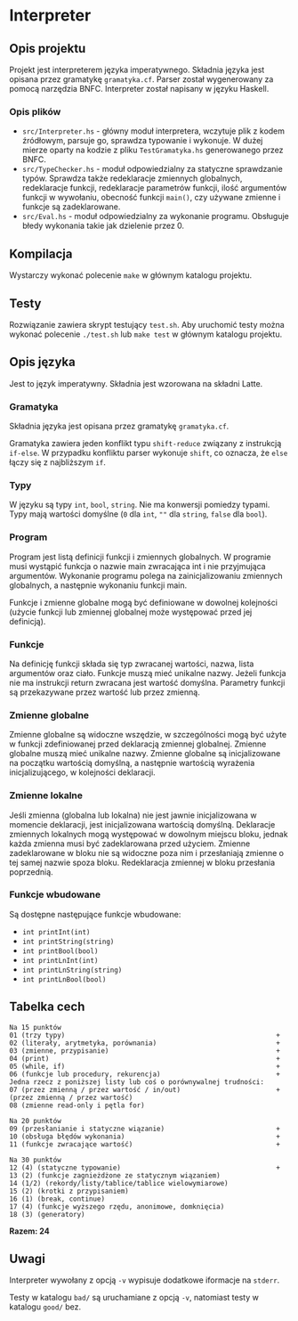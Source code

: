 # Interpreter

## Opis projektu

Projekt jest interpreterem języka imperatywnego. Składnia języka jest opisana przez gramatykę `gramatyka.cf`. Parser został wygenerowany za pomocą narzędzia BNFC. Interpreter został napisany w języku Haskell.

### Opis plików

- `src/Interpreter.hs` - główny moduł interpretera, wczytuje plik z kodem źródłowym, parsuje go, sprawdza typowanie i wykonuje. W dużej mierze oparty na kodzie z pliku `TestGramatyka.hs` generowanego przez BNFC.
- `src/TypeChecker.hs` - moduł odpowiedzialny za statyczne sprawdzanie typów. Sprawdza także redeklaracje zmiennych globalnych, redeklaracje funkcji, redeklaracje parametrów funkcji, ilość argumentów funkcji w wywołaniu, obecność funkcji `main()`, czy używane zmienne i funkcje są zadeklarowane.
- `src/Eval.hs` - moduł odpowiedzialny za wykonanie programu. Obsługuje błedy wykonania takie jak dzielenie przez 0.

## Kompilacja

Wystarczy wykonać polecenie `make` w głównym katalogu projektu.

## Testy

Rozwiązanie zawiera skrypt testujący `test.sh`. Aby uruchomić testy można wykonać polecenie `./test.sh` lub `make test` w głównym katalogu projektu.

## Opis języka

Jest to język imperatywny. Składnia jest wzorowana na składni Latte.

### Gramatyka

Składnia języka jest opisana przez gramatykę `gramatyka.cf`.

Gramatyka zawiera jeden konflikt typu `shift-reduce` związany z instrukcją `if-else`. W przypadku konfliktu parser wykonuje `shift`, co oznacza, że `else` łączy się z najbliższym `if`.

### Typy

W języku są typy `int`, `bool`, `string`. Nie ma konwersji pomiedzy typami. Typy mają wartości domyślne (`0` dla `int`, `""` dla `string`, `false` dla `bool`).

### Program

Program jest listą definicji funkcji i zmiennych globalnych. W programie musi wystąpić funkcja o nazwie main zwracająca int i nie przyjmująca argumentów. Wykonanie programu polega na zainicjalizowaniu zmiennych globalnych, a następnie wykonaniu funkcji main.

Funkcje i zmienne globalne mogą być definiowane w dowolnej kolejności (użycie funkcji lub zmiennej globalnej może występować przed jej definicją).

### Funkcje

Na definicję funkcji składa się typ zwracanej wartości, nazwa, lista argumentów oraz ciało. Funkcje muszą mieć unikalne nazwy. Jeżeli funkcja nie ma instrukcji return zwracana jest wartość domyślna. Parametry funkcji są przekazywane przez wartość lub przez zmienną.

### Zmienne globalne

Zmienne globalne są widoczne wszędzie, w szczególności mogą być użyte w funkcji zdefiniowanej przed deklaracją zmiennej globalnej. Zmienne globalne muszą mieć unikalne nazwy. Zmienne globalne są inicjalizowane na początku wartością domyślną, a następnie wartością wyrażenia inicjalizującego, w kolejności deklaracji.

### Zmienne lokalne

Jeśli zmienna (globalna lub lokalna) nie jest jawnie inicjalizowana w momencie deklaracji, jest inicjalizowana wartością domyślną. Deklaracje zmiennych lokalnych mogą występować w dowolnym miejscu bloku, jednak każda zmienna musi być zadeklarowana przed użyciem. Zmienne zadeklarowane w bloku nie są widoczne poza nim i przesłaniają zmienne o tej samej nazwie spoza bloku. Redeklaracja zmiennej w bloku przesłania poprzednią.


### Funkcje wbudowane

Są dostępne następujące funkcje wbudowane:
- `int printInt(int)`
- `int printString(string)`
- `int printBool(bool)`
- `int printLnInt(int)`
- `int printLnString(string)`
- `int printLnBool(bool)`

## Tabelka cech
```
Na 15 punktów
01 (trzy typy)                                                     +
02 (literały, arytmetyka, porównania)                              +
03 (zmienne, przypisanie)                                          +
04 (print)                                                         +
05 (while, if)                                                     +
06 (funkcje lub procedury, rekurencja)                             +
Jedna rzecz z poniższej listy lub coś o porównywalnej trudności:
07 (przez zmienną / przez wartość / in/out)                        + (przez zmienną / przez wartość)
08 (zmienne read-only i pętla for)

Na 20 punktów
09 (przesłanianie i statyczne wiązanie)                            +
10 (obsługa błędów wykonania)                                      +
11 (funkcje zwracające wartość)                                    +

Na 30 punktów
12 (4) (statyczne typowanie)                                       +
13 (2) (funkcje zagnieżdżone ze statycznym wiązaniem)
14 (1/2) (rekordy/listy/tablice/tablice wielowymiarowe)
15 (2) (krotki z przypisaniem)
16 (1) (break, continue)
17 (4) (funkcje wyższego rzędu, anonimowe, domknięcia)
18 (3) (generatory)
```
**Razem: 24**

## Uwagi

Interpreter wywołany z opcją `-v` wypisuje dodatkowe iformacje na `stderr`.

Testy w katalogu `bad/` są uruchamiane z opcją `-v`, natomiast testy w katalogu `good/` bez.
